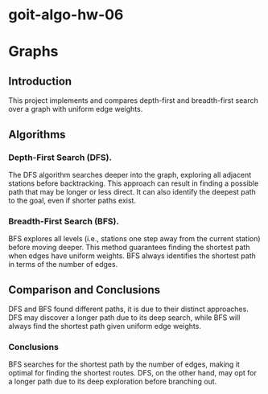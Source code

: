 # goit-algo-hw-06

# Graphs

## Introduction
This project implements and compares depth-first and breadth-first search over a graph with uniform edge weights.

## Algorithms
### Depth-First Search (DFS). 
The DFS algorithm searches deeper into the graph, exploring all adjacent stations before backtracking. This approach can result in finding a possible path that may be longer or less direct. It can also identify the deepest path to the goal, even if shorter paths exist.
### Breadth-First Search (BFS). 
BFS explores all levels (i.e., stations one step away from the current station) before moving deeper. This method guarantees finding the shortest path when edges have uniform weights. BFS always identifies the shortest path in terms of the number of edges.

## Comparison and Conclusions
DFS and BFS found different paths, it is due to their distinct approaches. DFS may discover a longer path due to its deep search, while BFS will always find the shortest path given uniform edge weights.

### Conclusions
BFS searches for the shortest path by the number of edges, making it optimal for finding the shortest routes. DFS, on the other hand, may opt for a longer path due to its deep exploration before branching out.